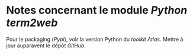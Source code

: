 # Notes concernant le module *Python* *term2web*

Pour le packaging (*Pypi*), voir la version Python du *toolkit* *Atlas*. Mettre à jour auparavent le dépôt *GitHub*.